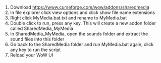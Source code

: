 1. Download https://www.curseforge.com/wow/addons/sharedmedia
2. In file explorer click view options and click show file name extensions
3. Right click MyMedia.bat.txt and rename to MyMedia.bat
4. Double click to run, press any key. This will create a new addon folder called SharedMedia_MyMedia
5. In SharedMedia_MyMedia, open the sounds folder and extract the sound files into this folder
6. Go back to the SharedMedia folder and run MyMedia.bat again, click any key to run the script
7. Reload your WoW UI

